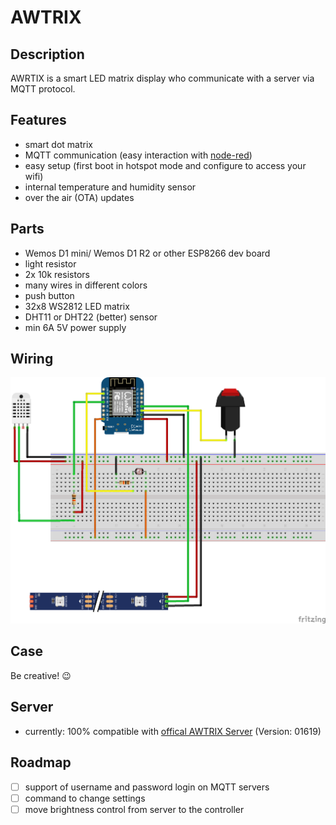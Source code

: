 # AWTRIX

## Description

AWRTIX is a smart LED matrix display who communicate with a server via MQTT protocol.

## Features

- smart dot matrix
- MQTT communication (easy interaction with [node-red](https://nodered.org/))
- easy setup (first boot in hotspot mode and configure to access your wifi)
- internal temperature and humidity sensor
- over the air (OTA) updates

## Parts

- Wemos D1 mini/ Wemos D1 R2 or other ESP8266 dev board
- light resistor
- 2x 10k resistors
- many wires in different colors
- push button
- 32x8 WS2812 LED matrix
- DHT11 or DHT22 (better) sensor
- min 6A 5V power supply

## Wiring

![sketch](/sketch_bb.png)

## Case

Be creative! :wink:

## Server

- currently: 100% compatible with [offical AWTRIX Server](https://docs.blueforcer.de/#/v2/host) (Version: 01619)

## Roadmap

- [ ] support of username and password login on MQTT servers
- [ ] command to change settings
- [ ] move brightness control from server to the controller
